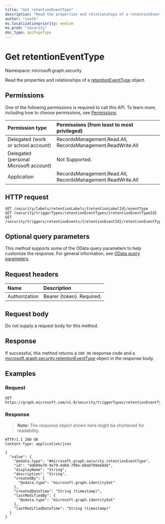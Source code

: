 ```yaml
---
title: "Get retentionEventType"
description: "Read the properties and relationships of a retentionEventType object."
author: "sseth"
ms.localizationpriority: medium
ms.prod: "security"
doc_type: apiPageType
---
```


# Get retentionEventType
Namespace: microsoft.graph.security

Read the properties and relationships of a [retentionEventType](../resources/security-retentioneventtype.md) object.

## Permissions
One of the following permissions is required to call this API. To learn more, including how to choose permissions, see [Permissions](/graph/permissions-reference).

|Permission type|Permissions (from least to most privileged)|
|:---|:---|
|Delegated (work or school account)|RecordsManagement.Read.All, RecordsManagement.ReadWrite.All|
|Delegated (personal Microsoft account)|Not Supported.|
|Application|RecordsManagement.Read.All, RecordsManagement.ReadWrite.All|

## HTTP request

<!-- {
  "blockType": "ignored"
}
-->
``` http
GET /security/labels/retentionLabels/{retentionLabelId}/eventType
GET /security/triggerTypes/retentionEventTypes/{retentionEventTypeId}
GET /security/triggers/retentionEvents/{retentionEventId}/retentionEventType
```

## Optional query parameters
This method supports some of the OData query parameters to help customize the response. For general information, see [OData query parameters](/graph/query-parameters).

## Request headers
|Name|Description|
|:---|:---|
|Authorization|Bearer {token}. Required.|

## Request body
Do not supply a request body for this method.

## Response

If successful, this method returns a `200 OK` response code and a [microsoft.graph.security.retentionEventType](../resources/security-retentioneventtype.md) object in the response body.

## Examples

### Request

<!-- {
  "blockType": "request",
  "name": "get_retentioneventtype"
}
-->
``` http
GET https://graph.microsoft.com/v1.0/security/triggerTypes/retentionEventTypes/{retentionEventTypeId}
```


### Response
>**Note:** The response object shown here might be shortened for readability.
<!-- {
  "blockType": "response",
  "truncated": true,
  "@odata.type": "microsoft.graph.security.retentionEventType"
}
-->
``` http
HTTP/1.1 200 OK
Content-Type: application/json

{
  "value": {
    "@odata.type": "#microsoft.graph.security.retentionEventType",
    "id": "dd689e79-9e79-dd68-799e-68dd799e68dd",
    "displayName": "String",
    "description": "String",
    "createdBy": {
      "@odata.type": "microsoft.graph.identitySet"
    },
    "createdDateTime": "String (timestamp)",
    "lastModifiedBy": {
      "@odata.type": "microsoft.graph.identitySet"
    },
    "lastModifiedDateTime": "String (timestamp)"
  }
}
```

